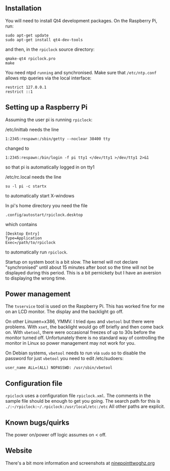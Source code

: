 Installation
------------

You will need to install Qt4 development packages.
On the Raspberry Pi, run:

	sudo apt-get update
	sudo apt-get install qt4-dev-tools
	
and then, in the `rpiclock` source directory:

	qmake-qt4 rpiclock.pro
	make

You need ntpd `running` and synchronised.
Make sure that `/etc/ntp.conf` allows ntp queries via the local interface:

	restrict 127.0.0.1
	restrict ::1
	
Setting up a Raspberry Pi 
-------------------------

Assuming the user pi is running `rpiclock`:

/etc/inittab needs the line

	1:2345:respawn:/sbin/getty --noclear 38400 tty
	
changed to

	1:2345:respawn:/bin/login -f pi tty1 </dev/tty1 >/dev/tty1 2>&1

so that pi is automatically logged in on tty1

/etc/rc.local needs the line

	su -l pi -c startx
	
to automatically start X-windows

In pi's home directory you need the file

	.config/autostart/rpiclock.desktop
	
which contains

	[Desktop Entry]
	Type=Application
	Exec=/path/to/rpiclock

to automatically run `rpiclock`.


Startup on system boot is a bit slow. The kernel will not declare "synchronised" until about 15 minutes after boot
so the time will not be displayed during this period. This is a bit pernickety but I have an aversion to displaying
the wrong time.

Power management
----------------

The `tvservice` tool is used on the Raspberry Pi. This has worked fine for me on an LCD monitor. The display and the backlight go off.

On other Linuxen+x386, YMMV. I tried `dpms` and `vbetool` but there were problems. With `xset`, the backlight would go off briefly and then come back on. With `vbetool`, there were occasional freezes of up to 30s before the monitor turned off. Unfortunately there is no standard way of controlling the monitor in Linux so power management may not work for you.

On Debian systems, `vbetool` needs to run via `sudo` so to disable the password for just `vbetool` you need to edit /etc/sudoers:

	user_name ALL=(ALL) NOPASSWD: /usr/sbin/vbetool
	
Configuration file
------------------

`rpiclock` uses a configuration file `rpiclock.xml`. The comments in the sample file should be enough to get you going.
The search path for this is `./:~/rpiclock:~/.rpiclock:/usr/local/etc:/etc`
All other paths are explicit.

Known bugs/quirks
-----------------

The power on/power off logic assumes on < off.

Website
-------

There's a bit more information and screenshots at [ninepointtwoghz.org](http://ninepointtwoghz.org/rpiclock.php)